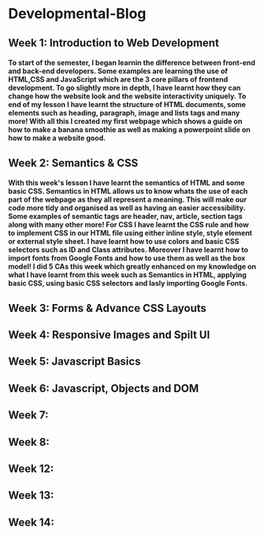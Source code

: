 # Developmental-Blog
## Week 1: Introduction to Web Development
#### To start of the semester, I began learnin the difference between front-end and back-end developers. Some examples are learning the use of HTML,CSS and JavaScript which are the 3 core pillars of frontend development. To go slightly more in depth, I have learnt how they can change how the website look and the website interactivity uniquely. To end of my lesson I have learnt the structure of HTML documents, some elements such as heading, paragraph, image and lists tags and many more! With all this I created my first webpage which shows a guide on how to make a banana smoothie as well as making a powerpoint slide on how to make a website good.
## Week 2: Semantics & CSS
#### With this week's lesson I have learnt the semantics of HTML and some basic CSS. Semantics in HTML allows us to know whats the use of each part of the webpage as they all represent a meaning. This will make our code more tidy and organised as well as having an easier accessibility. Some examples of semantic tags are header, nav, article, section tags along with many other more! For CSS I have learnt the CSS rule and how to implement CSS in our HTML file using either inline style, style element or external style sheet. I have learnt how to use colors and basic CSS selectors such as ID and Class attributes. Moreover I have learnt how to import fonts from Google Fonts and how to use them as well as the box model! I did 5 CAs this week which greatly enhanced on my knowledge on what I have learnt from this week such as Semantics in HTML, applying basic CSS, using basic CSS selectors and lasly importing Google Fonts.
## Week 3: Forms & Advance CSS Layouts

## Week 4: Responsive Images and Spilt UI

## Week 5: Javascript Basics

## Week 6: Javascript, Objects and DOM
## Week 7: 
## Week 8: 
## Week 12: 
## Week 13: 
## Week 14: 

